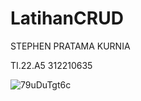 # LatihanCRUD

STEPHEN PRATAMA KURNIA

TI.22.A5 312210635


![79uDuTgt6c](https://github.com/user-attachments/assets/725b10b1-45d5-4d77-b999-e58dcf0de530)

